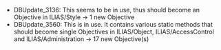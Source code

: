 * DBUpdate_3136: This seems to be in use, thus should become an Objective in
  ILIAS/Style -> 1 new Objective
* DBUpdate_3560: This is in use. It contains various static methods that should
  become single Objectives in ILIAS/Object, ILIAS/AccessControl and
  ILIAS/Administration -> 17 new Objective(s)
